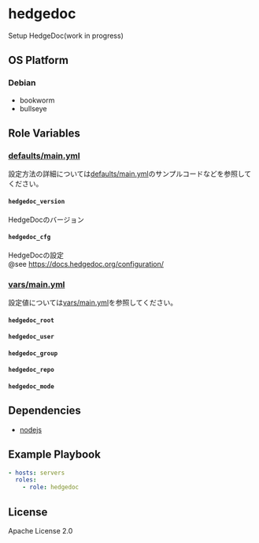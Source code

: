 hedgedoc
=================

Setup HedgeDoc(work in progress)

OS Platform
-----------------

### Debian

- bookworm
- bullseye

Role Variables
--------------

### [defaults/main.yml](defaults/main.yml)

設定方法の詳細については[defaults/main.yml](defaults/main.yml)のサンプルコードなどを参照してください。

#### `hedgedoc_version`

HedgeDocのバージョン

#### `hedgedoc_cfg`

HedgeDocの設定  
@see https://docs.hedgedoc.org/configuration/

### [vars/main.yml](vars/main.yml)

設定値については[vars/main.yml](vars/main.yml)を参照してください。

#### `hedgedoc_root`

#### `hedgedoc_user`

#### `hedgedoc_group`

#### `hedgedoc_repo`

#### `hedgedoc_mode`

Dependencies
--------------

- [nodejs](https://github.com/wate/ansible-role-nodejs)

Example Playbook
--------------

```yaml
- hosts: servers
  roles:
    - role: hedgedoc
```

License
--------------

Apache License 2.0
